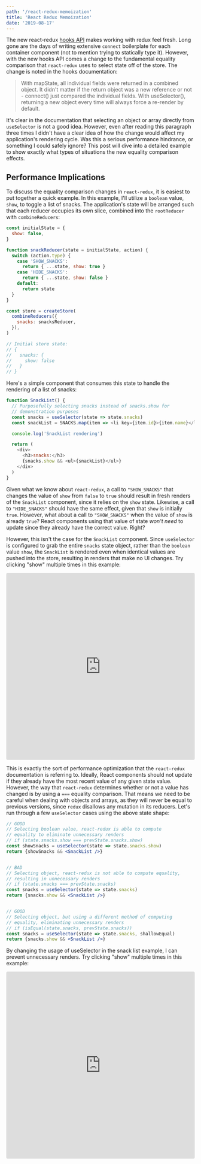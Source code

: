 ```yaml
---
path: '/react-redux-memoization'
title: 'React Redux Memoization'
date: '2019-08-17'
---
```


The new react-redux [hooks API](https://react-redux.js.org/next/api/hooks) makes working with redux feel fresh. Long gone are the days of writing extensive `connect` boilerplate for each container component (not to mention trying to statically type it). However, with the new hooks API comes a change to the fundamental equality comparison that `react-redux` uses to select state off of the store. The change is noted in the hooks documentation:

> With mapState, all individual fields were returned in a combined object. It didn't matter if the return object was a new reference or not - connect() just compared the individual fields. With useSelector(), returning a new object every time will always force a re-render by default.

It's clear in the documentation that selecting an object or array directly from `useSelector` is not a good idea. However, even after reading this paragraph three times I didn't have a clear idea of how the change would affect my application's rendering cycle. Was this a serious performance hindrance, or something I could safely ignore? This post will dive into a detailed example to show exactly what types of situations the new equality comparison effects.

## Performance Implications

To discuss the equality comparison changes in `react-redux`, it is easiest to put together a quick example. In this example, I'll utilize a `boolean` value, `show`, to toggle a list of snacks. The application's state will be arranged such that each reducer occupies its own slice, combined into the `rootReducer` with `combineReducers`:

```js
const initialState = {
  show: false,
}

function snackReducer(state = initialState, action) {
  switch (action.type) {
    case 'SHOW_SNACKS':
      return { ...state, show: true }
    case 'HIDE_SNACKS':
      return { ...state, show: false }
    default:
      return state
  }
}

const store = createStore(
  combineReducers({
    snacks: snacksReducer,
  }),
)

// Initial store state:
// {
//   snacks: {
//     show: false
//   }
// }
```

Here's a simple component that consumes this state to handle the rendering of a list of snacks:

```js
function SnackList() {
  // Purposefully selecting snacks instead of snacks.show for
  // demonstration purposes
  const snacks = useSelector(state => state.snacks)
  const snackList = SNACKS.map(item => <li key={item.id}>{item.name}</li>)

  console.log('SnackList rendering')

  return (
    <div>
      <h3>snacks:</h3>
      {snacks.show && <ul>{snackList}</ul>}
    </div>
  )
}
```

Given what we know about `react-redux`, a call to `"SHOW_SNACKS"` that changes the value of `show` from `false` to `true` should result in fresh renders of the `SnackList` component, since it relies on the `show` state. Likewise, a call to `"HIDE_SNACKS"` should have the same effect, given that `show` is initially `true`. However, what about a call to `"SHOW_SNACKS"` when the value of `show` is already `true`? React components using that value of state _won't need_ to update since they already have the correct value. Right?

However, this isn't the case for the `SnackList` component. Since `useSelector` is configured to grab the entire `snacks` state object, rather than the `boolean` value `show`, the `SnackList` is rendered even when identical values are pushed into the store, resulting in renders that make no UI changes. Try clicking "show" multiple times in this example:

<iframe src="https://codesandbox.io/embed/elated-fast-j971o?expanddevtools=1&fontsize=14" title="elated-fast-j971o" allow="geolocation; microphone; camera; midi; vr; accelerometer; gyroscope; payment; ambient-light-sensor; encrypted-media" style="width:100%; height:500px; border:0; border-radius: 4px; overflow:hidden;" sandbox="allow-modals allow-forms allow-popups allow-scripts allow-same-origin"></iframe>

This is exactly the sort of performance optimization that the `react-redux` documentation is referring to. Ideally, React components should not update if they already have the most recent value of any given state value. However, the way that `react-redux` determines whether or not a value has changed is by using a `===` equality comparison. That means we need to be careful when dealing with objects and arrays, as they will never be equal to previous versions, since `redux` disallows any mutation in its reducers. Let's run through a few `useSelector` cases using the above state shape:

```jsx
// GOOD
// Selecting boolean value, react-redux is able to compute
// equality to eliminate unnecessary renders
// if (state.snacks.show === prevState.snacks.show)
const showSnacks = useSelector(state => state.snacks.show)
return {showSnacks && <SnackList />}


// BAD
// Selecting object, react-redux is not able to compute equality,
// resulting in unnecessary renders
// if (state.snacks === prevState.snacks)
const snacks = useSelector(state => state.snacks)
return {snacks.show && <SnackList />}


// GOOD
// Selecting object, but using a different method of computing
// equality, eliminating unnecessary renders
// if (isEqual(state.snacks, prevState.snacks))
const snacks = useSelector(state => state.snacks, shallowEqual)
return {snacks.show && <SnackList />}
```

By changing the usage of useSelector in the snack list example, I can prevent unnecessary renders. Try clicking "show" multiple times in this example:

<iframe src="https://codesandbox.io/embed/sharp-jang-68cdh?expanddevtools=1&fontsize=14" title="sharp-jang-68cdh" allow="geolocation; microphone; camera; midi; vr; accelerometer; gyroscope; payment; ambient-light-sensor; encrypted-media" style="width:100%; height:500px; border:0; border-radius: 4px; overflow:hidden;" sandbox="allow-modals allow-forms allow-popups allow-scripts allow-same-origin"></iframe>
